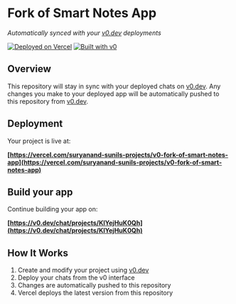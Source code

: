 # Fork of Smart Notes App

*Automatically synced with your [v0.dev](https://v0.dev) deployments*

[![Deployed on Vercel](https://img.shields.io/badge/Deployed%20on-Vercel-black?style=for-the-badge&logo=vercel)](https://vercel.com/suryanand-sunils-projects/v0-fork-of-smart-notes-app)
[![Built with v0](https://img.shields.io/badge/Built%20with-v0.dev-black?style=for-the-badge)](https://v0.dev/chat/projects/KlYejHuK0Qh)

## Overview

This repository will stay in sync with your deployed chats on [v0.dev](https://v0.dev).
Any changes you make to your deployed app will be automatically pushed to this repository from [v0.dev](https://v0.dev).

## Deployment

Your project is live at:

**[https://vercel.com/suryanand-sunils-projects/v0-fork-of-smart-notes-app](https://vercel.com/suryanand-sunils-projects/v0-fork-of-smart-notes-app)**

## Build your app

Continue building your app on:

**[https://v0.dev/chat/projects/KlYejHuK0Qh](https://v0.dev/chat/projects/KlYejHuK0Qh)**

## How It Works

1. Create and modify your project using [v0.dev](https://v0.dev)
2. Deploy your chats from the v0 interface
3. Changes are automatically pushed to this repository
4. Vercel deploys the latest version from this repository